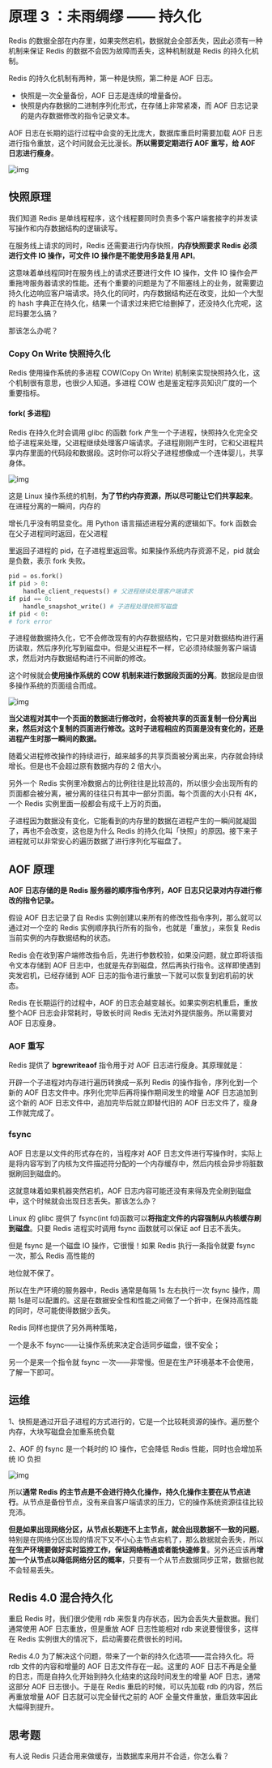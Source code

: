 # 原理 **3** ：未雨**绸缪 ——** 持久化

Redis 的数据全部在内存里，如果突然宕机，数据就会全部丢失，因此必须有一种机制来保证 Redis 的数据不会因为故障而丢失，这种机制就是 Redis 的持久化机制。

Redis 的持久化机制有两种，第一种是快照，第二种是 AOF 日志。

- 快照是一次全量备份，AOF 日志是连续的增量备份。
- 快照是内存数据的二进制序列化形式，在存储上非常紧凑，而 AOF 日志记录的是内存数据修改的指令记录文本。

AOF 日志在长期的运行过程中会变的无比庞大，数据库重启时需要加载 AOF 日志进行指令重放，这个时间就会无比漫长。**所以需要定期进行 AOF 重写，给 AOF 日志进行瘦身**。



![img](http://reader.epubee.com/books/mobile/5d/5d739b181259ed5bcb1dffd6f05bddd7/Image00003.jpg)



## 快照原理

我们知道 Redis 是单线程程序，这个线程要同时负责多个客户端套接字的并发读写操作和内存数据结构的逻辑读写。

在服务线上请求的同时，Redis 还需要进行内存快照，**内存快照要求 Redis 必须进行文件 IO 操作，可文件 IO 操作是不能使用多路复用 API**。

这意味着单线程同时在服务线上的请求还要进行文件 IO 操作，文件 IO 操作会严重拖垮服务器请求的性能。还有个重要的问题是为了不阻塞线上的业务，就需要边持久化边响应客户端请求。持久化的同时，内存数据结构还在改变，比如一个大型的 hash 字典正在持久化，结果一个请求过来把它给删掉了，还没持久化完呢，这尼玛要怎么搞？

那该怎么办呢？

### Copy On Write 快照持久化

Redis 使用操作系统的多进程 COW(Copy On Write) 机制来实现快照持久化，这个机制很有意思，也很少人知道。多进程 COW 也是鉴定程序员知识广度的一个重要指标。

#### fork( 多进程)

Redis 在持久化时会调用 glibc 的函数 fork 产生一个子进程，快照持久化完全交给子进程来处理，父进程继续处理客户端请求。子进程刚刚产生时，它和父进程共享内存里面的代码段和数据段。这时你可以将父子进程想像成一个连体婴儿，共享身体。

![img](http://reader.epubee.com/books/mobile/5d/5d739b181259ed5bcb1dffd6f05bddd7/Image00004.jpg)

这是 Linux 操作系统的机制，**为了节约内存资源，所以尽可能让它们共享起来**。在进程分离的一瞬间，内存的

增长几乎没有明显变化。用 Python 语言描述进程分离的逻辑如下。fork 函数会在父子进程同时返回，在父进程

里返回子进程的 pid，在子进程里返回零。如果操作系统内存资源不足，pid 就会是负数，表示 fork 失败。

```python
pid = os.fork()
if pid > 0:
	handle_client_requests() # 父进程继续处理客户端请求
if pid == 0:
	handle_snapshot_write() # 子进程处理快照写磁盘
if pid < 0:
# fork error
```



子进程做数据持久化，它不会修改现有的内存数据结构，它只是对数据结构进行遍历读取，然后序列化写到磁盘中。但是父进程不一样，它必须持续服务客户端请求，然后对内存数据结构进行不间断的修改。

这个时候就会**使用操作系统的 COW 机制来进行数据段页面的分离**。数据段是由很多操作系统的页面组合而成。

![img](http://reader.epubee.com/books/mobile/5d/5d739b181259ed5bcb1dffd6f05bddd7/Image00006.jpg)

**当父进程对其中一个页面的数据进行修改时，会将被共享的页面复制一份分离出来，然后对这个复制的页面进行修改。这时子进程相应的页面是没有变化的，还是进程产生时那一瞬间的数据。**

随着父进程修改操作的持续进行，越来越多的共享页面被分离出来，内存就会持续增长。但是也不会超过原有数据内存的 2 倍大小。

另外一个 Redis 实例里冷数据占的比例往往是比较高的，所以很少会出现所有的页面都会被分离，被分离的往往只有其中一部分页面。每个页面的大小只有 4K，一个 Redis 实例里面一般都会有成千上万的页面。

子进程因为数据没有变化，它能看到的内存里的数据在进程产生的一瞬间就凝固了，再也不会改变，这也是为什么 Redis 的持久化叫「快照」的原因。接下来子进程就可以非常安心的遍历数据了进行序列化写磁盘了。

## AOF 原理

**AOF 日志存储的是 Redis 服务器的顺序指令序列，AOF 日志只记录对内存进行修改的指令记录。**

假设 AOF 日志记录了自 Redis 实例创建以来所有的修改性指令序列，那么就可以通过对一个空的 Redis 实例顺序执行所有的指令，也就是「重放」，来恢复 Redis 当前实例的内存数据结构的状态。

Redis 会在收到客户端修改指令后，先进行参数校验，如果没问题，就立即将该指令文本存储到 AOF 日志中，也就是先存到磁盘，然后再执行指令。这样即使遇到突发宕机，已经存储到 AOF 日志的指令进行重放一下就可以恢复到宕机前的状态。

Redis 在长期运行的过程中，AOF 的日志会越变越长。如果实例宕机重启，重放整个AOF 日志会非常耗时，导致长时间 Redis 无法对外提供服务。所以需要对 AOF 日志瘦身。

### AOF 重写

Redis 提供了 **bgrewriteaof** 指令用于对 AOF 日志进行瘦身。其原理就是：

开辟一个子进程对内存进行遍历转换成一系列 Redis 的操作指令，序列化到一个新的 AOF 日志文件中。序列化完毕后再将操作期间发生的增量 AOF 日志追加到这个新的 AOF 日志文件中，追加完毕后就立即替代旧的 AOF 日志文件了，瘦身工作就完成了。

### fsync

AOF 日志是以文件的形式存在的，当程序对 AOF 日志文件进行写操作时，实际上是将内容写到了内核为文件描述符分配的一个内存缓存中，然后内核会异步将脏数据刷回到磁盘的。

这就意味着如果机器突然宕机，AOF 日志内容可能还没有来得及完全刷到磁盘中，这个时候就会出现日志丢失。那该怎么办？

Linux 的 glibc 提供了 fsync(int fd)函数可以**将指定文件的内容强制从内核缓存刷到磁盘**。只要 Redis 进程实时调用 fsync 函数就可以保证 aof 日志不丢失。

但是 fsync 是一个磁盘 IO 操作，它很慢！如果 Redis 执行一条指令就要 fsync 一次，那么 Redis 高性能的

地位就不保了。

所以在生产环境的服务器中，Redis 通常是每隔 1s 左右执行一次 fsync 操作，周期 1s是可以配置的。这是在数据安全性和性能之间做了一个折中，在保持高性能的同时，尽可能使得数据少丢失。

Redis 同样也提供了另外两种策略，

一个是永不 fsync——让操作系统来决定合适同步磁盘，很不安全；

另一个是来一个指令就 fsync 一次——非常慢。但是在生产环境基本不会使用，了解一下即可。

## 运维

1、快照是通过开启子进程的方式进行的，它是一个比较耗资源的操作。遍历整个内存，大块写磁盘会加重系统负载

2、AOF 的 fsync 是一个耗时的 IO 操作，它会降低 Redis 性能，同时也会增加系统 IO 负担

![img](http://reader.epubee.com/books/mobile/5d/5d739b181259ed5bcb1dffd6f05bddd7/Image00013.jpg)

所以**通常 Redis 的主节点是不会进行持久化操作，持久化操作主要在从节点进行**。从节点是备份节点，没有来自客户端请求的压力，它的操作系统资源往往比较充沛。

**但是如果出现网络分区，从节点长期连不上主节点，就会出现数据不一致的问题**，特别是在网络分区出现的情况下又不小心主节点宕机了，那么数据就会丢失，所以**在生产环境要做好实时监控工作，保证网络畅通或者能快速修复**。另外还应该再**增加一个从节点以降低网络分区的概率**，只要有一个从节点数据同步正常，数据也就不会轻易丢失。

## Redis 4.0 混合持久化

重启 Redis 时，我们很少使用 rdb 来恢复内存状态，因为会丢失大量数据。我们通常使用 AOF 日志重放，但是重放 AOF 日志性能相对 rdb 来说要慢很多，这样在 Redis 实例很大的情况下，启动需要花费很长的时间。

Redis 4.0 为了解决这个问题，带来了一个新的持久化选项——混合持久化。将 rdb 文件的内容和增量的 AOF 日志文件存在一起。这里的 AOF 日志不再是全量的日志，而是自持久化开始到持久化结束的这段时间发生的增量 AOF 日志，通常这部分 AOF 日志很小。于是在 Redis 重启的时候，可以先加载 rdb 的内容，然后再重放增量 AOF 日志就可以完全替代之前的 AOF 全量文件重放，重启效率因此大幅得到提升。

## 思考题

有人说 Redis 只适合用来做缓存，当数据库来用并不合适，你怎么看？